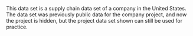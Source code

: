 This data set is a supply chain data set of a company in the United States. The data set was previously public data for the company project, and now the project is hidden, but the project data set shown can still be used for practice.
